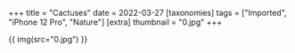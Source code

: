+++
title = "Cactuses"
date = 2022-03-27
[taxonomies]
tags = ["Imported", "iPhone 12 Pro", "Nature"]
[extra]
thumbnail = "0.jpg"
+++

{{ img(src="0.jpg") }}
